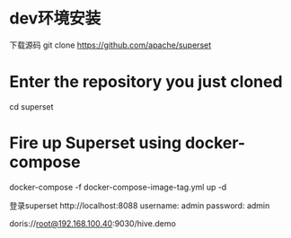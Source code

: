 # dev环境安装
下载源码
git clone https://github.com/apache/superset

# Enter the repository you just cloned
cd superset

# Fire up Superset using docker-compose
docker-compose -f docker-compose-image-tag.yml up -d

登录superset
http://localhost:8088
username: admin
password: admin



doris://root@192.168.100.40:9030/hive.demo